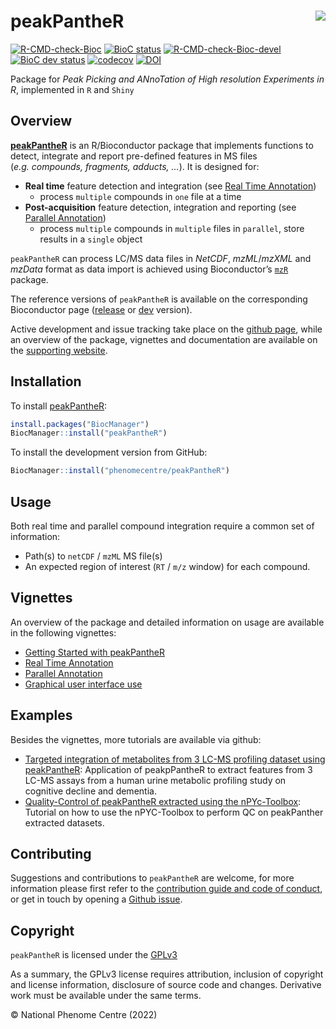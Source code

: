 

# peakPantheR <img src="man/figures/peakPantheR-logo.png" align="right" />

[![R-CMD-check-Bioc](https://github.com/phenomecentre/peakPantheR/workflows/R-CMD-check-bioc/badge.svg)](https://github.com/phenomecentre/peakPantheR/actions)
[![BioC status](http://www.bioconductor.org/shields/build/release/bioc/peakPantheR.svg)](https://bioconductor.org/checkResults/release/bioc-LATEST/peakPantheR)
[![R-CMD-check-Bioc-devel](https://github.com/phenomecentre/peakPantheR/workflows/R-CMD-check-bioc-devel/badge.svg)](https://github.com/phenomecentre/peakPantheR/actions)
[![BioC dev status](http://www.bioconductor.org/shields/build/devel/bioc/peakPantheR.svg)](https://bioconductor.org/checkResults/devel/bioc-LATEST/peakPantheR)
[![codecov](https://codecov.io/gh/phenomecentre/peakPantheR/branch/master/graph/badge.svg)](https://codecov.io/gh/phenomecentre/peakPantheR/branch/master)
[![DOI](https://zenodo.org/badge/116680214.svg)](https://zenodo.org/badge/latestdoi/116680214)


Package for *Peak Picking and ANnoTation of High resolution Experiments in R*, implemented in `R` and `Shiny`

## Overview

[**peakPantheR**](https://phenomecentre.github.io/peakPantheR.github.io/) is an R/Bioconductor package that implements functions to detect, integrate and report pre-defined features in MS files (*e.g. compounds, fragments, adducts, …*). It is designed for:

  - **Real time** feature detection and integration (see [Real Time Annotation](https://phenomecentre.github.io/peakPantheR.github.io/articles/real-time-annotation.html))
      - process `multiple` compounds in `one` file at a time
  - **Post-acquisition** feature detection, integration and reporting (see [Parallel Annotation](https://phenomecentre.github.io/peakPantheR.github.io/articles/parallel-annotation.html))
      - process `multiple` compounds in `multiple` files in `parallel`, store results in a `single` object

`peakPantheR` can process LC/MS data files in *NetCDF*, *mzML*/*mzXML* and *mzData* format as data import is achieved using Bioconductor’s [`mzR`](https://bioconductor.org/packages/release/bioc/html/mzR.html) package.

The reference versions of `peakPantheR` is available on the corresponding Bioconductor page ([release](https://bioconductor.org/packages/release/bioc/html/peakPantheR.html) or [dev](https://bioconductor.org/packages/devel/bioc/html/peakPantheR.html) version).

Active development and issue tracking take place on the [github page](https://github.com/phenomecentre/peakPantheR), while an overview of the package, vignettes and documentation are available on the [supporting website](https://phenomecentre.github.io/peakPantheR.github.io/).

## Installation

To install [peakPantheR](https://bioconductor.org/packages/release/bioc/html/peakPantheR.html):
``` r
install.packages("BiocManager")
BiocManager::install("peakPantheR")
```

To install the development version from GitHub:
``` r
BiocManager::install("phenomecentre/peakPantheR")
```

## Usage

Both real time and parallel compound integration require a common set of information:

  - Path(s) to `netCDF` / `mzML` MS file(s)
  - An expected region of interest (`RT` / `m/z` window) for each compound.

## Vignettes
An overview of the package and detailed information on usage are available in the following vignettes:

  - [Getting Started with peakPantheR](https://phenomecentre.github.io/peakPantheR.github.io/articles/getting-started.html)
  - [Real Time Annotation](https://phenomecentre.github.io/peakPantheR.github.io/articles/real-time-annotation.html)
  - [Parallel Annotation](https://phenomecentre.github.io/peakPantheR.github.io/articles/parallel-annotation.html)
  - [Graphical user interface use](https://phenomecentre.github.io/peakPantheR.github.io/articles/peakPantheR-GUI.html)
  
## Examples
Besides the vignettes, more tutorials are available via github:
  - [Targeted integration of metabolites from 3 LC-MS profiling dataset using peakPantheR](https://github.com/phenomecentre/metabotyping-dementia-urine): Application of peakpPantheR to extract features from 3 LC-MS assays from a human urine metabolic profiling study on cognitive decline and dementia.   
  - [Quality-Control of peakPantheR extracted using the nPYc-Toolbox](https://github.com/phenomecentre/nPYc-toolbox-tutorials): Tutorial on how to use the nPYC-Toolbox to perform QC on peakPanther extracted datasets.
  

## Contributing

Suggestions and contributions to `peakPantheR` are welcome, for more information please first refer to the [contribution guide and code of conduct](./CONTRIBUTIONS.md), or get in touch by opening a [Github issue](https://github.com/phenomecentre/peakPantheR/issues/).


## Copyright

`peakPantheR` is licensed under the [GPLv3](http://choosealicense.com/licenses/gpl-3.0/)

As a summary, the GPLv3 license requires attribution, inclusion of copyright and license information, disclosure of source code and changes. Derivative work must be available under the same terms.

© National Phenome Centre (2022)
